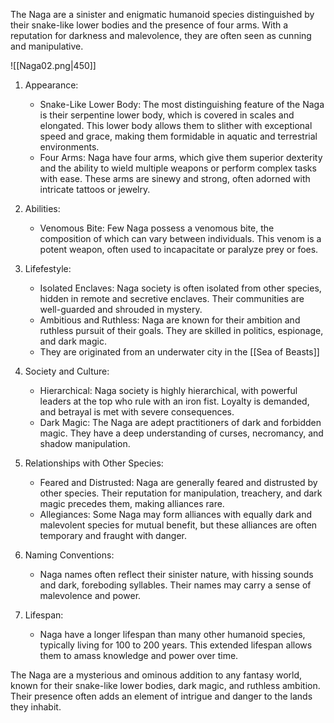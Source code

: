 The Naga are a sinister and enigmatic humanoid species distinguished by their snake-like lower bodies and the presence of four arms. With a reputation for darkness and malevolence, they are often seen as cunning and manipulative. 

![[Naga02.png|450]]
1. Appearance:
    
    - Snake-Like Lower Body: The most distinguishing feature of the Naga is their serpentine lower body, which is covered in scales and elongated. This lower body allows them to slither with exceptional speed and grace, making them formidable in aquatic and terrestrial environments.
    - Four Arms: Naga have four arms, which give them superior dexterity and the ability to wield multiple weapons or perform complex tasks with ease. These arms are sinewy and strong, often adorned with intricate tattoos or jewelry.
2. Abilities:
    
    - Venomous Bite: Few Naga possess a venomous bite, the composition of which can vary between individuals. This venom is a potent weapon, often used to incapacitate or paralyze prey or foes.
   
3. Lifefestyle:
    
    - Isolated Enclaves: Naga society is often isolated from other species, hidden in remote and secretive enclaves. Their communities are well-guarded and shrouded in mystery.
    - Ambitious and Ruthless: Naga are known for their ambition and ruthless pursuit of their goals. They are skilled in politics, espionage, and dark magic.
    - They are originated from an underwater city in the [[Sea of Beasts]]

4. Society and Culture:
    
    - Hierarchical: Naga society is highly hierarchical, with powerful leaders at the top who rule with an iron fist. Loyalty is demanded, and betrayal is met with severe consequences.
    - Dark Magic: The Naga are adept practitioners of dark and forbidden magic. They have a deep understanding of curses, necromancy, and shadow manipulation.

5. Relationships with Other Species:
    
    - Feared and Distrusted: Naga are generally feared and distrusted by other species. Their reputation for manipulation, treachery, and dark magic precedes them, making alliances rare.
    - Allegiances: Some Naga may form alliances with equally dark and malevolent species for mutual benefit, but these alliances are often temporary and fraught with danger.
6. Naming Conventions:
    
    - Naga names often reflect their sinister nature, with hissing sounds and dark, foreboding syllables. Their names may carry a sense of malevolence and power.
7. Lifespan:
    
    - Naga have a longer lifespan than many other humanoid species, typically living for 100 to 200 years. This extended lifespan allows them to amass knowledge and power over time.

The Naga are a mysterious and ominous addition to any fantasy world, known for their snake-like lower bodies, dark magic, and ruthless ambition. Their presence often adds an element of intrigue and danger to the lands they inhabit.